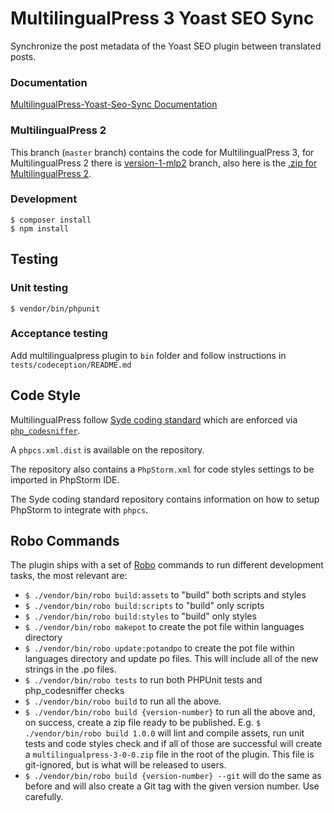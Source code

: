 # MultilingualPress 3 Yoast SEO Sync
Synchronize the post metadata of the Yoast SEO plugin between translated posts.

### Documentation
[MultilingualPress-Yoast-Seo-Sync Documentation](https://multilingualpress.org/docs/multilingualpress-yoast-seo-sync/)

### MultilingualPress 2
This branch (`master` branch) contains the code for MultilingualPress 3, for MultilingualPress 2 there is [version-1-mlp2](https://github.com/inpsyde/MultilingualPress-Yoast-SEO-Sync/tree/version-1-mlp2) branch, also here is the [.zip for MultilingualPress 2](https://github.com/inpsyde/MultilingualPress-Yoast-SEO-Sync/releases/tag/v1.0.1).

### Development
```
$ composer install
$ npm install
```

## Testing

### Unit testing
```
$ vendor/bin/phpunit
```

### Acceptance testing
Add multilingualpress plugin to `bin` folder and follow instructions in `tests/codeception/README.md`

## Code Style

MultilingualPress follow [Syde coding standard](https://github.com/inpsyde/php-coding-standards) which are enforced via [`php_codesniffer`](https://packagist.org/packages/squizlabs/php_codesniffer).

A `phpcs.xml.dist` is available on the repository.

The repository also contains a `PhpStorm.xml` for code styles settings to be imported in PhpStorm IDE.

The  Syde coding standard repository contains information on how to setup PhpStorm to integrate with `phpcs`.

## Robo Commands

The plugin ships with a set of [Robo](https://robo.li/) commands to run different development tasks, the most relevant are:

- `$ ./vendor/bin/robo build:assets` to "build" both scripts and styles
- `$ ./vendor/bin/robo build:scripts` to "build" only scripts
- `$ ./vendor/bin/robo build:styles` to "build" only styles
- `$ ./vendor/bin/robo makepot` to create the pot file within languages directory
- `$ ./vendor/bin/robo update:potandpo` to create the pot file within languages directory and update po files. This will include all of the new strings in the .po files.
- `$ ./vendor/bin/robo tests` to run both PHPUnit tests and php_codesniffer checks
- `$ ./vendor/bin/robo build` to run all the above.
- `$ ./vendor/bin/robo build {version-number}` to run all the above and, on success, create a zip file ready to be published. E.g. `$ ./vendor/bin/robo build 1.0.0`  will lint and compile assets, run unit tests and code styles check and if all of those are successful will create a `multilingualpress-3-0-0.zip` file in the root of the plugin. This file is git-ignored, but is what will be released to users.
- `$ ./vendor/bin/robo build {version-number} --git`  will do the same  as before and will also create a Git tag with the given version number. Use carefully.
